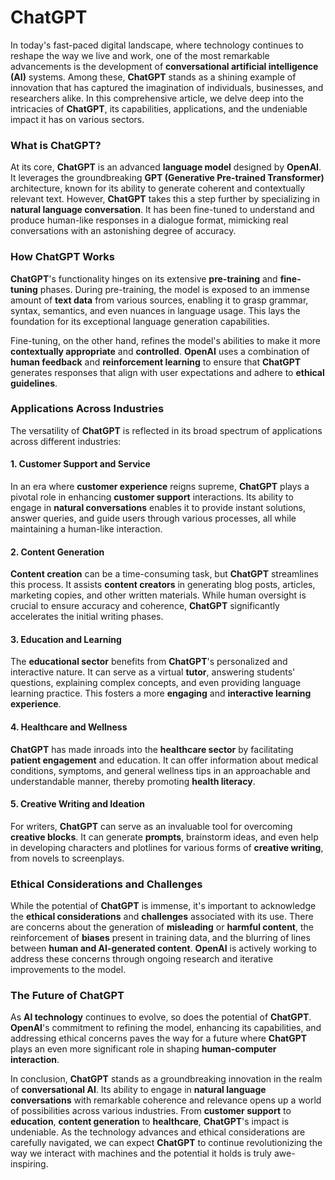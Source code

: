 # ChatGPT

In today's fast-paced digital landscape, where technology continues to reshape the way we live and work, one of the most remarkable advancements is the development of **conversational artificial intelligence (AI)** systems. Among these, **ChatGPT** stands as a shining example of innovation that has captured the imagination of individuals, businesses, and researchers alike. In this comprehensive article, we delve deep into the intricacies of **ChatGPT**, its capabilities, applications, and the undeniable impact it has on various sectors.

### **What is ChatGPT?**

At its core, **ChatGPT** is an advanced **language model** designed by **OpenAI**. It leverages the groundbreaking **GPT (Generative Pre-trained Transformer)** architecture, known for its ability to generate coherent and contextually relevant text. However, **ChatGPT** takes this a step further by specializing in **natural language conversation**. It has been fine-tuned to understand and produce human-like responses in a dialogue format, mimicking real conversations with an astonishing degree of accuracy.

### **How ChatGPT Works**

**ChatGPT**'s functionality hinges on its extensive **pre-training** and **fine-tuning** phases. During pre-training, the model is exposed to an immense amount of **text data** from various sources, enabling it to grasp grammar, syntax, semantics, and even nuances in language usage. This lays the foundation for its exceptional language generation capabilities.

Fine-tuning, on the other hand, refines the model's abilities to make it more **contextually appropriate** and **controlled**. **OpenAI** uses a combination of **human feedback** and **reinforcement learning** to ensure that **ChatGPT** generates responses that align with user expectations and adhere to **ethical guidelines**.

### **Applications Across Industries**

The versatility of **ChatGPT** is reflected in its broad spectrum of applications across different industries:

#### **1. Customer Support and Service**

In an era where **customer experience** reigns supreme, **ChatGPT** plays a pivotal role in enhancing **customer support** interactions. Its ability to engage in **natural conversations** enables it to provide instant solutions, answer queries, and guide users through various processes, all while maintaining a human-like interaction.

#### **2. Content Generation**

**Content creation** can be a time-consuming task, but **ChatGPT** streamlines this process. It assists **content creators** in generating blog posts, articles, marketing copies, and other written materials. While human oversight is crucial to ensure accuracy and coherence, **ChatGPT** significantly accelerates the initial writing phases.

#### **3. Education and Learning**

The **educational sector** benefits from **ChatGPT**'s personalized and interactive nature. It can serve as a virtual **tutor**, answering students' questions, explaining complex concepts, and even providing language learning practice. This fosters a more **engaging** and **interactive learning experience**.

#### **4. Healthcare and Wellness**

**ChatGPT** has made inroads into the **healthcare sector** by facilitating **patient engagement** and education. It can offer information about medical conditions, symptoms, and general wellness tips in an approachable and understandable manner, thereby promoting **health literacy**.

#### **5. Creative Writing and Ideation**

For writers, **ChatGPT** can serve as an invaluable tool for overcoming **creative blocks**. It can generate **prompts**, brainstorm ideas, and even help in developing characters and plotlines for various forms of **creative writing**, from novels to screenplays.

### **Ethical Considerations and Challenges**

While the potential of **ChatGPT** is immense, it's important to acknowledge the **ethical considerations** and **challenges** associated with its use. There are concerns about the generation of **misleading** or **harmful content**, the reinforcement of **biases** present in training data, and the blurring of lines between **human and AI-generated content**. **OpenAI** is actively working to address these concerns through ongoing research and iterative improvements to the model.

### **The Future of ChatGPT**

As **AI technology** continues to evolve, so does the potential of **ChatGPT**. **OpenAI**'s commitment to refining the model, enhancing its capabilities, and addressing ethical concerns paves the way for a future where **ChatGPT** plays an even more significant role in shaping **human-computer interaction**.

In conclusion, **ChatGPT** stands as a groundbreaking innovation in the realm of **conversational AI**. Its ability to engage in **natural language conversations** with remarkable coherence and relevance opens up a world of possibilities across various industries. From **customer support** to **education**, **content generation** to **healthcare**, **ChatGPT**'s impact is undeniable. As the technology advances and ethical considerations are carefully navigated, we can expect **ChatGPT** to continue revolutionizing the way we interact with machines and the potential it holds is truly awe-inspiring.
